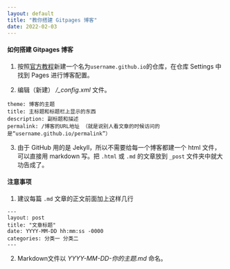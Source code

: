 ```yaml
---
layout: default
title: "教你搭建 Gitpages 博客"
date: 2022-02-03
---
```


#### 如何搭建 Gitpages 博客

1. 按照[官方教程](https://docs.github.com/cn/pages/setting-up-a-github-pages-site-with-jekyll/creating-a-github-pages-site-with-jekyll)新建一个名为`username.github.io`的仓库，在仓库 Settings 中找到 Pages 进行博客配置。

2. 编辑（新建） */_config.xml* 文件。
```
theme: 博客的主题
title: 主标题和标题栏上显示的东西
description: 副标题和描述
permalink: /博客的URL地址 （就是说别人看文章的时候访问的是“username.github.io/permalink”）
```

3. 由于 GitHub 用的是 Jekyll，所以不需要给每一个博客都建一个 html 文件，可以直接用 markdown 写。把 `.html` 或 `.md` 的文章放到 `_post` 文件夹中就大功告成了。

#### 注意事项

1. 建议每篇 `.md` 文章的正文前面加上这样几行
```
---
layout: post
title: "文章标题"
date: YYYY-MM-DD hh:mm:ss -0000
categories: 分类一 分类二
---
```

2. Markdown文件以 *YYYY-MM-DD-你的主题.md* 命名。
